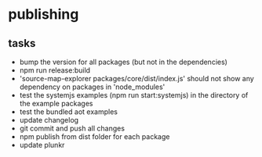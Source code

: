 # publishing

## tasks

* bump the version for all packages (but not in the dependencies)
* npm run release:build
* 'source-map-explorer packages/core/dist/index.js' should not show any dependency on packages in 'node_modules'
* test the systemjs examples (npm run start:systemjs) in the directory of the example packages
* test the bundled aot examples
* update changelog
* git commit and push all changes
* npm publish from dist folder for each package
* update plunkr
